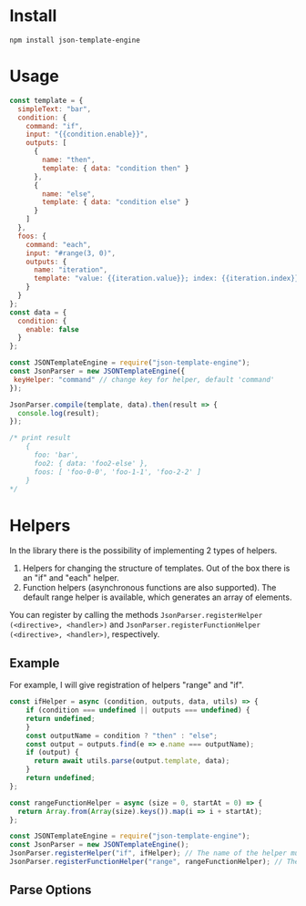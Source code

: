 # Install

`npm install json-template-engine`

# Usage

```javascript
const template = {
  simpleText: "bar",
  condition: {
    command: "if",
    input: "{{condition.enable}}",
    outputs: [
      {
        name: "then",
        template: { data: "condition then" }
      },
      {
        name: "else",
        template: { data: "condition else" }
      }
    ]
  },
  foos: {
    command: "each",
    input: "#range(3, 0)",
    outputs: {
      name: "iteration",
      template: "value: {{iteration.value}}; index: {{iteration.index}}"
    }
  }
};
const data = {
  condition: {
    enable: false
  }
};

const JSONTemplateEngine = require("json-template-engine");
const JsonParser = new JSONTemplateEngine({
 keyHelper: "command" // change key for helper, default 'command'
});

JsonParser.compile(template, data).then(result => {
  console.log(result);
});

/* print result
    {
      foo: 'bar',
      foo2: { data: 'foo2-else' },
      foos: [ 'foo-0-0', 'foo-1-1', 'foo-2-2' ]
    }
*/
```

# Helpers

In the library there is the possibility of implementing 2 types of helpers.

1. Helpers for changing the structure of templates. Out of the box there is an "if" and "each" helper.
2. Function helpers (asynchronous functions are also supported). The default range helper is available, which generates an array of elements.

You can register by calling the methods
`JsonParser.registerHelper (<directive>, <handler>)` and `JsonParser.registerFunctionHelper (<directive>, <handler>)`, respectively.

## Example

For example, I will give registration of helpers "range" and "if".

```javascript
const ifHelper = async (condition, outputs, data, utils) => {
    if (condition === undefined || outputs === undefined) {
    return undefined;
    }
    const outputName = condition ? "then" : "else";
    const output = outputs.find(e => e.name === outputName);
    if (output) {
      return await utils.parse(output.template, data);
    }
    return undefined;
};

const rangeFunctionHelper = async (size = 0, startAt = 0) => {
  return Array.from(Array(size).keys()).map(i => i + startAt);
};

const JSONTemplateEngine = require("json-template-engine");
const JsonParser = new JSONTemplateEngine();
JsonParser.registerHelper("if", ifHelper); // The name of the helper must begin with the symbol "#".
JsonParser.registerFunctionHelper("range", rangeFunctionHelper); // The name of the helper must begin with the symbol "#".
```

## Parse Options
